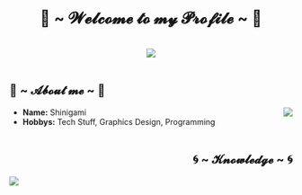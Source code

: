 <body>
<h1 align="center"> 🥶 ~ 𝓦𝓮𝓵𝓬𝓸𝓶𝓮 𝓽𝓸 𝓶𝔂 𝓟𝓻𝓸𝓯𝓲𝓵𝓮 ~ 🥶 </h1>
<br>
<div align="center">
<img src="https://media0.giphy.com/media/2k8VKz3mKS9lm/giphy.gif">
</div>
<br>
<div>
<h2 align="left"> 🎐 ~ 𝓐𝓫𝓸𝓾𝓽 𝓶𝓮 ~ 🎐 </h2>
<img src="https://data.whicdn.com/images/75134482/original.gif" align="right">
<ul>
<li>
<b>Name:</b> Shinigami
</li>
<li>
<b>Hobbys:</b> Tech Stuff, Graphics Design, Programming
</li>
<br>
</ul>
</div>
<div>
<h2 align="right"> 🌀 ~ 𝓚𝓷𝓸𝔀𝓵𝓮𝓭𝓰𝓮 ~ 🌀 </h2>
<img src="https://data.whicdn.com/images/84722178/original.gif" align="left">
</div>
</body>
